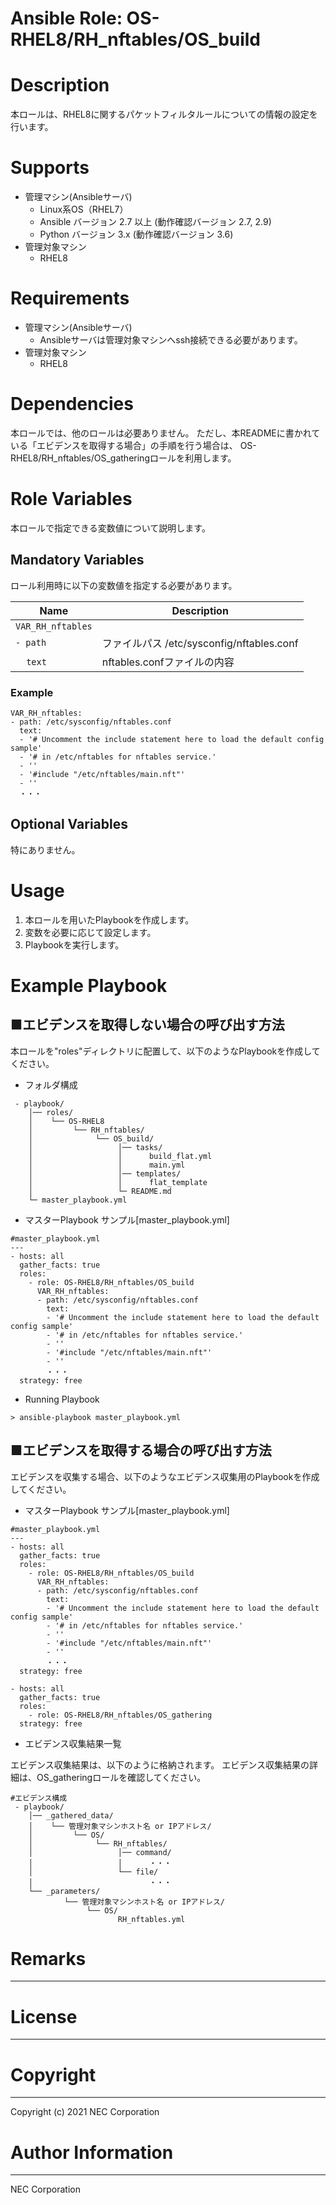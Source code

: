 Ansible Role: OS-RHEL8/RH_nftables/OS_build
=======================================================
# Description
本ロールは、RHEL8に関するパケットフィルタルールについての情報の設定を行います。

# Supports
- 管理マシン(Ansibleサーバ)
  * Linux系OS（RHEL7）
  * Ansible バージョン 2.7 以上 (動作確認バージョン 2.7, 2.9)
  * Python バージョン 3.x  (動作確認バージョン 3.6)
- 管理対象マシン
  * RHEL8

# Requirements
- 管理マシン(Ansibleサーバ)
  * Ansibleサーバは管理対象マシンへssh接続できる必要があります。
- 管理対象マシン
  * RHEL8

# Dependencies

本ロールでは、他のロールは必要ありません。
ただし、本READMEに書かれている「エビデンスを取得する場合」の手順を行う場合は、
OS-RHEL8/RH_nftables/OS_gatheringロールを利用します。

# Role Variables

本ロールで指定できる変数値について説明します。

## Mandatory Variables

ロール利用時に以下の変数値を指定する必要があります。

| Name | Description | 
| ---- | ----------- | 
| `VAR_RH_nftables` | | 
| `- path` | ファイルパス /etc/sysconfig/nftables.conf | 
| &nbsp;&nbsp;&nbsp;&nbsp;`text` | nftables.confファイルの内容 | 

### Example
~~~
VAR_RH_nftables:
- path: /etc/sysconfig/nftables.conf
  text:
  - '# Uncomment the include statement here to load the default config sample'
  - '# in /etc/nftables for nftables service.'
  - ''
  - '#include "/etc/nftables/main.nft"'
  - ''
  ・・・
~~~


## Optional Variables

特にありません。

# Usage

1. 本ロールを用いたPlaybookを作成します。
2. 変数を必要に応じて設定します。
3. Playbookを実行します。

# Example Playbook

## ■エビデンスを取得しない場合の呼び出す方法

本ロールを"roles"ディレクトリに配置して、以下のようなPlaybookを作成してください。

- フォルダ構成

~~~
 - playbook/
    │── roles/
    │    └── OS-RHEL8
    │         └── RH_nftables/
    │              └── OS_build/
    │                   │── tasks/
    │                   │      build_flat.yml
    │                   │      main.yml
    │                   │── templates/
    │                   │      flat_template
    │                   └─ README.md
    └─ master_playbook.yml
~~~

- マスターPlaybook サンプル[master_playbook.yml]

~~~
#master_playbook.yml
---
- hosts: all
  gather_facts: true
  roles:
    - role: OS-RHEL8/RH_nftables/OS_build
      VAR_RH_nftables:
      - path: /etc/sysconfig/nftables.conf
        text:
        - '# Uncomment the include statement here to load the default config sample'
        - '# in /etc/nftables for nftables service.'
        - ''
        - '#include "/etc/nftables/main.nft"'
        - ''
        ・・・
  strategy: free
~~~

- Running Playbook

~~~
> ansible-playbook master_playbook.yml
~~~

## ■エビデンスを取得する場合の呼び出す方法

エビデンスを収集する場合、以下のようなエビデンス収集用のPlaybookを作成してください。  

- マスターPlaybook サンプル[master_playbook.yml]

~~~
#master_playbook.yml
---
- hosts: all
  gather_facts: true
  roles:
    - role: OS-RHEL8/RH_nftables/OS_build
      VAR_RH_nftables:
      - path: /etc/sysconfig/nftables.conf
        text:
        - '# Uncomment the include statement here to load the default config sample'
        - '# in /etc/nftables for nftables service.'
        - ''
        - '#include "/etc/nftables/main.nft"'
        - ''
        ・・・
  strategy: free

- hosts: all
  gather_facts: true
  roles:
    - role: OS-RHEL8/RH_nftables/OS_gathering
  strategy: free
~~~

- エビデンス収集結果一覧

エビデンス収集結果は、以下のように格納されます。
エビデンス収集結果の詳細は、OS_gatheringロールを確認してください。

~~~
#エビデンス構成
 - playbook/
    │── _gathered_data/
    │    └── 管理対象マシンホスト名 or IPアドレス/
    │         └── OS/
    │              └── RH_nftables/
    │                   │── command/
    │                   │      ・・・
    │                   └── file/
    │                          ・・・
    └── _parameters/
            └── 管理対象マシンホスト名 or IPアドレス/
                 └── OS/
                        RH_nftables.yml
~~~

# Remarks
-------

# License
-------

# Copyright
---------
Copyright (c) 2021 NEC Corporation

# Author Information
------------------
NEC Corporation

